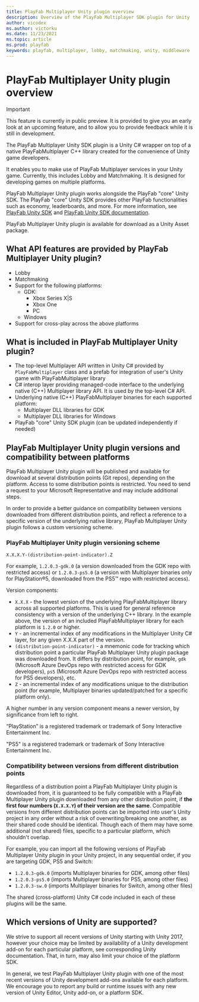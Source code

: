 ```yaml
---
title: PlayFab Multiplayer Unity plugin overview
description: Overview of the PlayFab Multiplayer SDK plugin for Unity
author: vicodex
ms.author: victorku
ms.date: 11/23/2021
ms.topic: article
ms.prod: playfab
keywords: playfab, multiplayer, lobby, matchmaking, unity, middleware
---
```


# PlayFab Multiplayer Unity plugin overview

> [!IMPORTANT]
> This feature is currently in public preview. It is provided to give you an early look at an upcoming feature, and to allow you to provide feedback while it is still in development. 

The PlayFab Multiplayer Unity SDK plugin is a Unity C# wrapper on top of a native PlayFabMultiplayer C++ library created for the convenience of Unity game developers.

It enables you to make use of PlayFab Multiplayer services in your Unity game. Currently, this includes Lobby and Matchmaking. It is designed for developing games on multiple platforms.

PlayFab Multiplayer Unity plugin works alongside the PlayFab "core" Unity SDK. The PlayFab "core" Unity SDK provides other PlayFab functionalities such as economy, leaderboards, and more. For more information, see [PlayFab Unity SDK](https://github.com/PlayFab/UnitySDK) and [PlayFab Unity SDK documentation](../../../../sdks/unity3d/index.md).

PlayFab Multiplayer Unity plugin is available for download as a Unity Asset package.

## What API features are provided by PlayFab Multiplayer Unity plugin?

- Lobby
- Matchmaking
- Support for the following platforms:
  - GDK:
    - Xbox Series X|S
    - Xbox One
    - PC
  - Windows
- Support for cross-play across the above platforms

## What is included in PlayFab Multiplayer Unity plugin?

- The top-level Multiplayer API written in Unity C# provided by `PlayFabMultiplayer` class and a prefab for integration of user's Unity game with PlayFabMultiplayer library
- C# interop layer providing managed-code interface to the underlying native (C++) Multiplayer library API. It is used by the top-level C# API.
- Underlying native (C++) PlayFabMultiplayer binaries for each supported platform:
  - Multiplayer DLL libraries for GDK
  - Multiplayer DLL libraries for Windows
- PlayFab "core" Unity SDK plugin (can be updated independently if needed)

## PlayFab Multiplayer Unity plugin versions and compatibility between platforms

PlayFab Multiplayer Unity plugin will be published and available for download at several distribution points (Git repos), depending on the platform. Access to some distribution points is restricted. You need to send a request to your Microsoft Representative and may include additional steps.

In order to provide a better guidance on compatibility between versions downloaded from different distribution points, and reflect a reference to a specific version of the underlying native library, PlayFab Multiplayer Unity plugin follows a custom versioning scheme.

### PlayFab Multiplayer Unity plugin versioning scheme

```
X.X.X.Y-(distribution-point-indicator).Z
```

For example, `1.2.0.3-gdk.0` (a version downloaded from the GDK repo with restricted access) or `1.2.0.3-ps5.0` (a version with Multiplayer binaries only for PlayStation&#174;5, downloaded from the PS5&#8482; repo with restricted access).

Version components:

- `X.X.X` - the lowest version of the underlying PlayFabMultiplayer library across all supported platforms. This is used for general reference consistency with a version of the underlying C++ library. In the example above, the version of an included PlayFabMultiplayer library for each platform is `1.2.0` or higher.
- `Y` - an incremental index of any modifications in the Multiplayer Unity C# layer, for any given X.X.X part of the version.
- `(distribution-point-indicator)` - a mnemonic code for tracking which distribution point a particular PlayFab Multiplayer Unity plugin package was downloaded from. It differs by distribution point, for example, `gdk` (Microsoft Azure DevOps repo with restricted access for GDK developers), `ps5` (Microsoft Azure DevOps repo with restricted access for PS5 developers), etc.
- `Z` - an incremental index of any modifications unique to the distribution point (for example, Multiplayer binaries updated/patched for a specific platform only).

A higher number in any version component means a newer version, by significance from left to right.

“PlayStation” is a registered trademark or trademark of Sony Interactive Entertainment Inc.

"PS5" is a registered trademark or trademark of Sony Interactive Entertainment Inc.

### Compatibility between versions from different distribution points

Regardless of a distribution point a PlayFab Multiplayer Unity plugin is downloaded from, it is guaranteed to be fully compatible with a PlayFab Multiplayer Unity plugin downloaded from any other distribution point, if **the first four numbers (`X.X.X.Y`) of their version are the same**. Compatible versions from different distribution points can be imported into user's Unity project in any order without a risk of overwriting/breaking one another, as their shared code should be identical. Though each of them may have some additional (not shared) files, specific to a particular platform, which shouldn't overlap.

For example, you can import all the following versions of PlayFab Multiplayer Unity plugin in your Unity project, in any sequential order, if you are targeting GDK, PS5 and Switch:

- `1.2.0.3-gdk.0` (imports Multiplayer binaries for GDK, among other files)
- `1.2.0.3-ps5.0` (imports Multiplayer binaries for PS5, among other files)
- `1.2.0.3-sw.0` (imports Multiplayer binaries for Switch, among other files)

The shared (cross-platform) Unity C# code included in each of these plugins will be the same.

## Which versions of Unity are supported?

We strive to support all recent versions of Unity starting with Unity 2017, however your choice may be limited by availability of a Unity development add-on for each particular platform, see corresponding Unity documentation. That, in turn, may also limit your choice of the platform SDK.

In general, we test PlayFab Multiplayer Unity plugin with one of the most recent versions of Unity development add-ons available for each platform. We encourage you to report any build or runtime issues with any new version of Unity Editor, Unity add-on, or a platform SDK.
